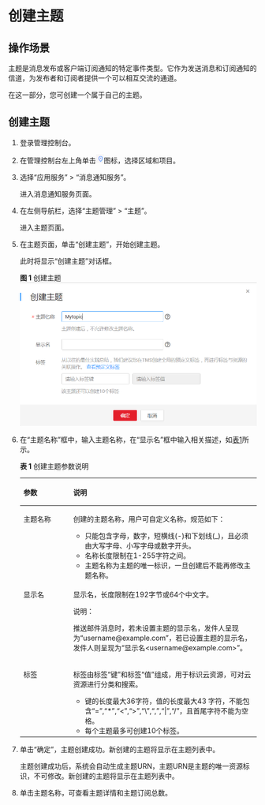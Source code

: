 # 创建主题<a name="ZH-CN_TOPIC_0085216039"></a>

## 操作场景<a name="zh-cn_topic_0043961401_section5231877317314"></a>

主题是消息发布或客户端订阅通知的特定事件类型。它作为发送消息和订阅通知的信道，为发布者和订阅者提供一个可以相互交流的通道。

在这一部分，您可创建一个属于自己的主题。

## 创建主题<a name="section1076552614204"></a>

1.  登录管理控制台。
2.  在管理控制台左上角单击![](figures/定位图标.png)图标，选择区域和项目。
3.  选择“应用服务” \> “消息通知服务”。

    进入消息通知服务页面。

4.  在左侧导航栏，选择“主题管理” \> “主题”。

    进入主题页面。

5.  在主题页面，单击“创建主题”，开始创建主题。

    此时将显示“创建主题”对话框。

    **图 1**  创建主题<a name="fig137721726202010"></a>  
    ![](figures/创建主题.png "创建主题")

6.  在“主题名称”框中，输入主题名称，在“显示名”框中输入相关描述，如[表1](#table2780162682018)所示。

    **表 1**  创建主题参数说明

    <a name="table2780162682018"></a>
    <table><thead align="left"><tr id="row11780182617204"><th class="cellrowborder" valign="top" width="21%" id="mcps1.2.3.1.1"><p id="p147801826132010"><a name="p147801826132010"></a><a name="p147801826132010"></a><strong id="b1878062619207"><a name="b1878062619207"></a><a name="b1878062619207"></a>参数</strong></p>
    </th>
    <th class="cellrowborder" valign="top" width="79%" id="mcps1.2.3.1.2"><p id="p2780142692015"><a name="p2780142692015"></a><a name="p2780142692015"></a><strong id="b15783162622013"><a name="b15783162622013"></a><a name="b15783162622013"></a>说明</strong></p>
    </th>
    </tr>
    </thead>
    <tbody><tr id="row10787102682020"><td class="cellrowborder" valign="top" width="21%" headers="mcps1.2.3.1.1 "><p id="p1778702662011"><a name="p1778702662011"></a><a name="p1778702662011"></a>主题名称</p>
    </td>
    <td class="cellrowborder" valign="top" width="79%" headers="mcps1.2.3.1.2 "><p id="p6787192642019"><a name="p6787192642019"></a><a name="p6787192642019"></a>创建的主题名称，用户可自定义名称，规范如下：</p>
    <a name="ul177876268209"></a><a name="ul177876268209"></a><ul id="ul177876268209"><li>只能包含字母，数字，短横线(-)和下划线(_)，且必须由大写字母、小写字母或数字开头。</li><li>名称长度限制在1-255字符之间。</li><li>主题名称为主题的唯一标识，一旦创建后不能再修改主题名称。</li></ul>
    </td>
    </tr>
    <tr id="row19787112612020"><td class="cellrowborder" valign="top" width="21%" headers="mcps1.2.3.1.1 "><p id="p178782682011"><a name="p178782682011"></a><a name="p178782682011"></a>显示名</p>
    </td>
    <td class="cellrowborder" valign="top" width="79%" headers="mcps1.2.3.1.2 "><p id="p19788122617205"><a name="p19788122617205"></a><a name="p19788122617205"></a>显示名，长度限制在192字节或64个中文字。</p>
    <div class="note" id="note6788626122014"><a name="note6788626122014"></a><a name="note6788626122014"></a><span class="notetitle"> 说明： </span><div class="notebody"><p id="p1378862614208"><a name="p1378862614208"></a><a name="p1378862614208"></a>推送邮件消息时，若未设置主题的显示名，发件人呈现为“username@example.com”，若已设置主题的显示名，发件人则呈现为“显示名&lt;username@example.com&gt;”。</p>
    </div></div>
    </td>
    </tr>
    <tr id="row1078920269206"><td class="cellrowborder" valign="top" width="21%" headers="mcps1.2.3.1.1 "><p id="p18789122662014"><a name="p18789122662014"></a><a name="p18789122662014"></a>标签</p>
    </td>
    <td class="cellrowborder" valign="top" width="79%" headers="mcps1.2.3.1.2 "><p id="p137907264203"><a name="p137907264203"></a><a name="p137907264203"></a>标签由标签“键”和标签“值”组成，用于标识云资源，可对云资源进行分类和搜索。</p>
    <a name="ul6790126172016"></a><a name="ul6790126172016"></a><ul id="ul6790126172016"><li>键的长度最大36字符，值的长度最大43 字符，不能包含“=”,“*”,“&lt;”,“&gt;”,“\”,“,”,“|”,“/”，且首尾字符不能为空格。</li><li>每个主题最多可创建10个标签。</li></ul>
    </td>
    </tr>
    </tbody>
    </table>

7.  单击“确定”，主题创建成功。新创建的主题将显示在主题列表中。

    主题创建成功后，系统会自动生成主题URN，主题URN是主题的唯一资源标识，不可修改。新创建的主题将显示在主题列表中。

8.  单击主题名称，可查看主题详情和主题订阅总数。

